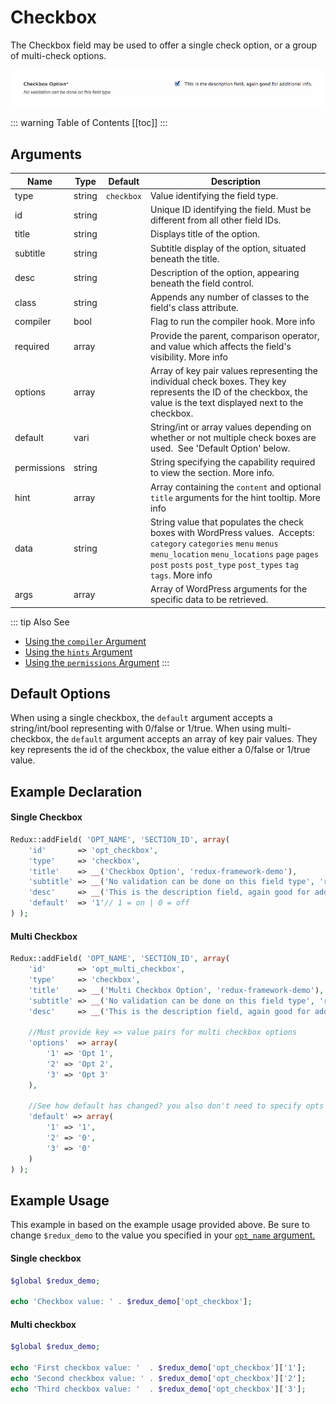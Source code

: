 # Checkbox

The Checkbox field may be used to offer a single check option, or a group of multi-check options.

<span style="display:block;text-align:center">![](./img/checkbox.png)</span>

::: warning Table of Contents
[[toc]]
:::

## Arguments
|Name|Type|Default|Description|
|--- |--- |--- |--- |
|type|string|`checkbox`|Value identifying the field type.|
|id|string||Unique ID identifying the field. Must be different from all other field IDs.|
|title|string||Displays title of the option.|
|subtitle|string||Subtitle display of the option, situated beneath the title.|
|desc|string||Description of the option, appearing beneath the field control.|
|class|string||Appends any number of classes to the field's class attribute.|
|compiler|bool||Flag to run the compiler hook.  More info|
|required|array||Provide the parent, comparison operator, and value which affects the field's visibility.  More info|
|options|array||Array of key pair values representing the individual check boxes.  They key represents the ID of the checkbox, the value is the text displayed next to the checkbox.|
|default|vari||String/int or array values depending on whether or not multiple check boxes are used.  See 'Default Option' below.|
|permissions|string||String specifying the capability required to view the section.   More info.|
|hint|array||Array containing the `content` and optional `title` arguments for the hint tooltip. More info|
|data|string||String value that populates the check boxes with WordPress values.  Accepts:  `category` `categories` `menu` `menus` `menu_location` `menu_locations` `page` `pages` `post` `posts` `post_type` `post_types` `tag` `tags`.  More info|
|args|array||Array of WordPress arguments for the specific data to be retrieved.|


::: tip Also See
- [Using the `compiler` Argument](../configuration/arguments/compiler.md)
- [Using the `hints` Argument](../configuration/arguments/hints.md)
- [Using the `permissions` Argument](../configuration/arguments/permissions.md)
:::

## Default Options

When using a single checkbox, the `default` argument accepts a string/int/bool representing with 0/false or 1/true.  When using multi-checkbox, the `default` argument accepts an array of key pair values.  They key represents the id of the checkbox, the value either a 0/false or 1/true value.

## Example Declaration
#### Single Checkbox
```php
Redux::addField( 'OPT_NAME', 'SECTION_ID', array(
    'id'       => 'opt_checkbox',
    'type'     => 'checkbox',
    'title'    => __('Checkbox Option', 'redux-framework-demo'), 
    'subtitle' => __('No validation can be done on this field type', 'redux-framework-demo'),
    'desc'     => __('This is the description field, again good for additional info.', 'redux-framework-demo'),
    'default'  => '1'// 1 = on | 0 = off
) );
```

#### Multi Checkbox
```php
Redux::addField( 'OPT_NAME', 'SECTION_ID', array(
    'id'       => 'opt_multi_checkbox',
    'type'     => 'checkbox',
    'title'    => __('Multi Checkbox Option', 'redux-framework-demo'), 
    'subtitle' => __('No validation can be done on this field type', 'redux-framework-demo'),
    'desc'     => __('This is the description field, again good for additional info.', 'redux-framework-demo'),

    //Must provide key => value pairs for multi checkbox options
    'options'  => array(
        '1' => 'Opt 1',
        '2' => 'Opt 2',
        '3' => 'Opt 3'
    ),

    //See how default has changed? you also don't need to specify opts that are 0.
    'default' => array(
        '1' => '1', 
        '2' => '0', 
        '3' => '0'
    )
) );
```


## Example Usage
This example in based on the example usage provided above. Be sure to change `$redux_demo` to the value you specified in your <a title="opt_name" href="/redux-framework/arguments/opt_name/">`opt_name` argument.</a>

#### Single checkbox
```php
$global $redux_demo;

echo 'Checkbox value: ' . $redux_demo['opt_checkbox'];
```

#### Multi checkbox
```php
$global $redux_demo;

echo 'First checkbox value: '  . $redux_demo['opt_checkbox']['1'];
echo 'Second checkbox value: ' . $redux_demo['opt_checkbox']['2'];
echo 'Third checkbox value: '  . $redux_demo['opt_checkbox']['3'];

```